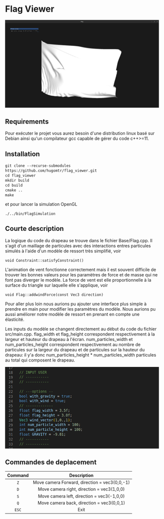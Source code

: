 # Flag Viewer
![flag](screenshots/flag.png)

## Requirements

Pour exécuter le projet vous aurez besoin d'une distribution linux basé sur Debian ainsi qu'un compilateur gcc capable de gérer du code c++>=11.

## Installation

```
git clone --recurse-submodules https://github.com/hugomtr/flag_viewer.git
cd flag_viewer
mkdir build
cd build
cmake ..
make
```

et pour lancer la simulation OpenGL

```
./../bin/FlagSimulation
```

## Courte description 

La logique du code du drapeau se trouve dans le fichier Base/Flag.cpp. Il s'agit d'un maillage de particules avec des interactions entres particules simulés à l'aide d'un modèle de ressort très simplifié, voir
```
void Constraint::satisfyConstraint()
```
L'animation de vent fonctionne correctement mais il est souvent difficile de trouver les bonnes valeurs pour les paramètres de force et de masse qui ne font pas diverger le modèle. 
La force de vent est elle proportionnelle à la surface du triangle sur laquelle elle s'applique, voir
```
void Flag::addwindForce(const Vec3 direction)
```
Pour aller plus loin nous aurions pu ajouter une interface plus simple à prendre en main pour modifier les paramètres du modèle. Nous aurions pu aussi améliorer notre modèle de ressort  en prenant en compte une élasticité. 


Les inputs du modèle se changent directement au début du code du fichier src/main.cpp.
flag_width et flag_height correspondent respectivement à la largeur et hauteur du drapeau à l'écran. num_particles_width et num_particles_height correspondent respectivement au nombre de particules sur la largeur du drapeau et de particules sur la hauteur du drapeau: il y'a donc num_particles_height * num_particles_width particules au total qui composent le drapeau.

![command](screenshots/command.png)
## Commandes de deplacement

| Command | Description |
|:---------:|:-----------:|
| `Z` | Move camera Forward, direction = vec3(0,0,-1)|
| `D` | Move camera right,  direction = vec3(1,0,0)|
| `S` | Move camera left,  direction = vec3(-1,0,0) |
| `Q` | Move camera back, direction = vec3(0,0,1) |
| `ESC` | Exit |






